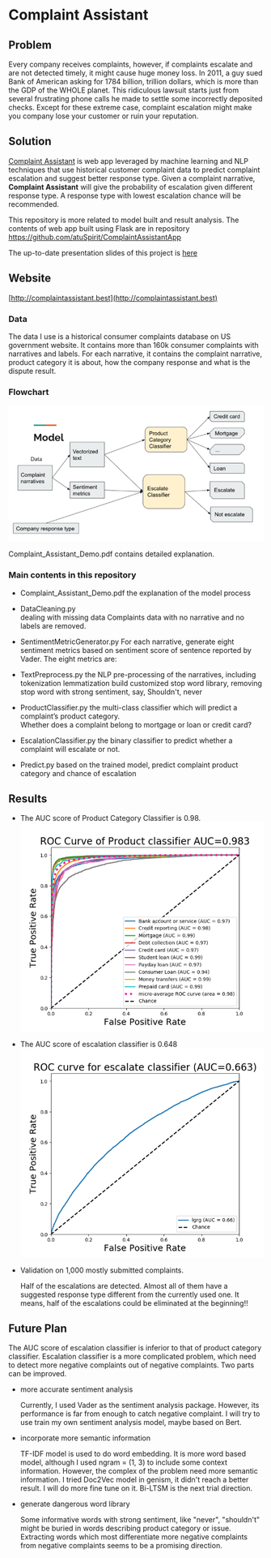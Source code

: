 # Complaint Assistant

## Problem
Every company receives complaints, however, if complaints escalate and are not 
detected timely, it might cause huge money loss. In 2011, a guy sued Bank of 
American asking for 1784 billion, trillion dollars, which is more than the 
GDP of the WHOLE planet.  This ridiculous lawsuit starts just from several 
frustrating phone calls he made to settle some incorrectly deposited checks. 
Except for these extreme case, complaint escalation might make 
you company lose your customer or ruin your reputation.   

## Solution
[Complaint Assistant](http://complaintassistant.best) is web app leveraged by machine learning and NLP techniques
 that use historical customer complaint data to predict complaint escalation and 
suggest better response type.  Given a complaint narrative, **Complaint Assistant**
will give the probability of escalation given different response type.  A response
type with lowest escalation chance will be recommended. 

This repository is more related to model built and result analysis. The contents 
of web app built using Flask are in repository https://github.com/atuSpirit/ComplaintAssistantApp

The up-to-date presentation slides of this project is [here](https://docs.google.com/presentation/d/1szLrgJknFGfscOqPvCZzJ20DIQuZvPTD_omugdjrqSE/edit?usp=sharing)

## Website
[http://complaintassistant.best](http://complaintassistant.best)

### Data
The data I use is a historical consumer complaints database on US government website.
It contains more than 160k consumer complaints with narratives and labels.  For each
narrative, it contains the complaint narrative, product category it is about, how the
company response and what is the dispute result.  

### Flowchart
![Project Flowchart](figs/ModelFlowChart.png)


Complaint_Assistant_Demo.pdf contains detailed explanation.

### Main contents in this repository
- Complaint_Assistant_Demo.pdf
    the explanation of the model process
    
- DataCleaning.py  
    dealing with missing data
    Complaints data with no narrative and no labels are removed.
    
- SentimentMetricGenerator.py
    For each narrative, generate eight sentiment metrics based on sentiment score
     of sentence reported by Vader.
    The eight metrics are:
     
    
- TextPreprocess.py
    the NLP pre-processing of the narratives, including 
         tokenization
         lemmatization
         build customized stop word library, removing stop word with strong sentiment, say, Shouldn't, never
         
- ProductClassifier.py
    the multi-class classifier which will predict a complaint’s product category.  
    Whether does a complaint belong to mortgage or loan or credit card? 
    
- EscalationClassifier.py
    the binary classifier to predict whether a complaint will escalate or not. 
    
- Predict.py
    based on the trained model, predict complaint product category and chance of
    escalation
    
## Results
- The AUC score of Product Category Classifier is 0.98.
![](figs/ROC_Curve_Product.png)

- The AUC score of escalation classifier is 0.648
![](figs/roc_escalation_classifier_lgrg.png)

- Validation on 1,000 mostly submitted complaints.

    Half of the escalations are detected. Almost all of them have a suggested
response type different from the currently used one.  It means, 
half of the escalations could be eliminated at the beginning!!

## Future Plan
The AUC score of escalation classifier is inferior to that of product category 
classifier.  Escalation classifier is a more complicated problem, which need to 
detect more negative complaints out of negative complaints. Two parts can be 
improved. 

- more accurate sentiment analysis

    Currently, I used Vader as the sentiment analysis package. However, its 
    performance is far from enough to catch negative complaint.  I will try
    to use train my own sentiment analysis model, maybe based on Bert.
    
- incorporate more semantic information

    TF-IDF model is used to do word embedding.  It is more word based model, 
    although I used ngram = (1, 3) to include some context information. However, 
    the complex of the problem need more semantic information. I tried Doc2Vec
    model in genism, it didn't reach a better result. I will do more fine tune
    on it.  Bi-LTSM is the next trial direction. 
    
- generate dangerous word library

    Some informative words with strong sentiment, like "never", "shouldn't" might be 
    buried in words describing product category or issue. Extracting words which 
    most differentiate more negative complaints from negative complaints seems to 
    be a promising direction. 
